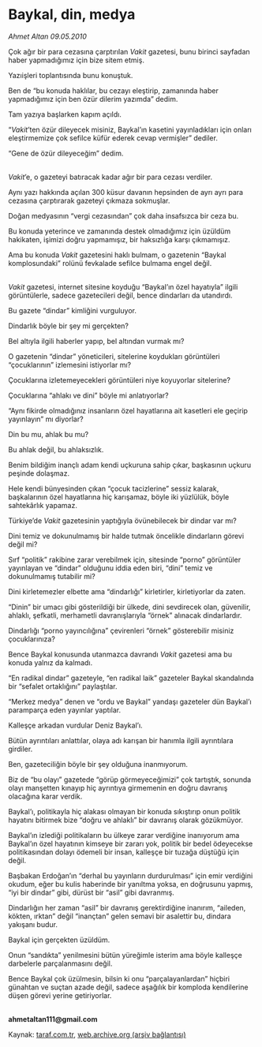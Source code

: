 # Baykal, din, medya

*Ahmet Altan  09.05.2010*

<div class="yazi"><p>Çok ağır bir para cezasına çarptırılan <i>Vakit</i> gazetesi, bunu birinci sayfadan haber yapmadığımız için bize sitem etmiş.</p>
<p>Yazıişleri toplantısında bunu konuştuk.</p>
<p>Ben de “bu konuda haklılar, bu cezayı eleştirip, zamanında haber yapmadığımız için ben özür dilerim yazımda” dedim.</p>
<p>Tam yazıya başlarken kapım açıldı.</p>
<p>“<i>Vakit</i>’ten özür dileyecek misiniz, Baykal’ın kasetini yayınladıkları için onları eleştirmemize çok sefilce küfür ederek cevap vermişler” dediler.</p>
<p>“Gene de özür dileyeceğim” dedim.</p>
<p><i><br/>Vakit</i>’e, o gazeteyi batıracak kadar ağır bir para cezası verdiler.</p>
<p>Aynı yazı hakkında açılan 300 küsur davanın hepsinden de ayrı ayrı para cezasına çarptırarak gazeteyi çıkmaza sokmuşlar.</p>
<p>Doğan medyasının “vergi cezasından” çok daha insafsızca bir ceza bu.</p>
<p>Bu konuda yeterince ve zamanında destek olmadığımız için üzüldüm hakikaten, işimizi doğru yapmamışız, bir haksızlığa karşı çıkmamışız.</p>
<p>Ama bu konuda <i>Vakit</i> gazetesini haklı bulmam, o gazetenin “Baykal komplosundaki” rolünü fevkalade sefilce bulmama engel değil.</p>
<p><i><br/>Vakit</i> gazetesi, internet sitesine koyduğu “Baykal’ın özel hayatıyla” ilgili görüntülerle, sadece gazetecileri değil, bence dindarları da utandırdı.</p>
<p>Bu gazete “dindar” kimliğini vurguluyor.</p>
<p>Dindarlık böyle bir şey mi gerçekten?</p>
<p>Bel altıyla ilgili haberler yapıp, bel altından vurmak mı?</p>
<p>O gazetenin “dindar” yöneticileri, sitelerine koydukları görüntüleri “çocuklarının” izlemesini istiyorlar mı?</p>
<p>Çocuklarına izletemeyecekleri görüntüleri niye koyuyorlar sitelerine?</p>
<p>Çocuklarına “ahlakı ve dini” böyle mi anlatıyorlar?</p>
<p>“Aynı fikirde olmadığınız insanların özel hayatlarına ait kasetleri ele geçirip yayınlayın” mı diyorlar?</p>
<p>Din bu mu, ahlak bu mu?</p>
<p>Bu ahlak değil, bu ahlaksızlık.</p>
<p>Benim bildiğim inançlı adam kendi uçkuruna sahip çıkar, başkasının uçkuru peşinde dolaşmaz.</p>
<p>Hele kendi bünyesinden çıkan “çocuk tacizlerine” sessiz kalarak, başkalarının özel hayatlarına hiç karışamaz, böyle iki yüzlülük, böyle sahtekârlık yapamaz.</p>
<p>Türkiye’de <i>Vakit</i> gazetesinin yaptığıyla övünebilecek bir dindar var mı?</p>
<p>Dini temiz ve dokunulmamış bir halde tutmak öncelikle dindarların görevi değil mi?</p>
<p>Sırf “politik” rakibine zarar verebilmek için, sitesinde “porno” görüntüler yayınlayan ve “dindar” olduğunu iddia eden biri, “dini” temiz ve dokunulmamış tutabilir mi?</p>
<p>Dini kirletemezler elbette ama “dindarlığı” kirletirler, kirletiyorlar da zaten.</p>
<p>“Dinin” bir umacı gibi gösterildiği bir ülkede, dini sevdirecek olan, güvenilir, ahlaklı, şefkatli, merhametli davranışlarıyla “örnek” alınacak dindarlardır.</p>
<p>Dindarlığı “porno yayıncılığına” çevirenleri “örnek” gösterebilir misiniz çocuklarınıza?</p>
<p>Bence Baykal konusunda utanmazca davrandı <i>Vakit</i> gazetesi ama bu konuda yalnız da kalmadı.</p>
<p>“En radikal dindar” gazeteyle, “en radikal laik” gazeteler Baykal skandalında bir “sefalet ortaklığını” paylaştılar.</p>
<p>“Merkez medya” denen ve “ordu ve Baykal” yandaşı gazeteler dün Baykal’ı paramparça eden yayınlar yaptılar.</p>
<p>Kalleşçe arkadan vurdular Deniz Baykal’ı.</p>
<p>Bütün ayrıntıları anlattılar, olaya adı karışan bir hanımla ilgili ayrıntılara girdiler.</p>
<p>Ben, gazeteciliğin böyle bir şey olduğuna inanmıyorum.</p>
<p>Biz de “bu olayı” gazetede “görüp görmeyeceğimizi” çok tartıştık, sonunda olayı manşetten kınayıp hiç ayrıntıya girmemenin en doğru davranış olacağına karar verdik.</p>
<p>Baykal’ı, politikayla hiç alakası olmayan bir konuda sıkıştırıp onun politik hayatını bitirmek bize “doğru ve ahlaklı” bir davranış olarak gözükmüyor.</p>
<p>Baykal’ın izlediği politikaların bu ülkeye zarar verdiğine inanıyorum ama Baykal’ın özel hayatının kimseye bir zararı yok, politik bir bedel ödeyecekse politikasından dolayı ödemeli bir insan, kalleşçe bir tuzağa düştüğü için değil.</p>
<p>Başbakan Erdoğan’ın “derhal bu yayınların durdurulması” için emir verdiğini okudum, eğer bu kulis haberinde bir yanıltma yoksa, en doğrusunu yapmış, “iyi bir dindar” gibi, dürüst bir “asil” gibi davranmış.</p>
<p>Dindarlığın her zaman “asil” bir davranış gerektirdiğine inanırım, “aileden, kökten, ırktan” değil “inançtan” gelen semavi bir asalettir bu, dindara yakışanı budur.</p>
<p>Baykal için gerçekten üzüldüm.</p>
<p>Onun “sandıkta” yenilmesini bütün yüreğimle isterim ama böyle kalleşçe darbelerle parçalanmasını değil.</p>
<p>Bence Baykal çok üzülmesin, bilsin ki onu “parçalayanlardan” hiçbiri günahtan ve suçtan azade değil, sadece aşağılık bir komploda kendilerine düşen görevi yerine getiriyorlar.</p>
<p><b><br/>ahmetaltan111@gmail.com</b></p></div>

Kaynak: [taraf.com.tr](http://www.taraf.com.tr:80/ahmet-altan/makale-baykal-din-medya.htm), [web.archive.org (arşiv bağlantısı)](http://web.archive.org/web/20100511013430/http://www.taraf.com.tr:80/ahmet-altan/makale-baykal-din-medya.htm)
